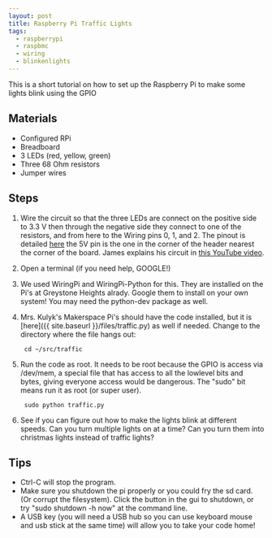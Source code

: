 ```yaml
---
layout: post
title: Raspberry Pi Traffic Lights
tags:
  - raspberrypi
  - raspbmc
  - wiring
  - blinkenlights
---
```

This is a short tutorial on how to set up the Raspberry Pi to make some lights blink using the GPIO

## Materials ##
* Configured RPi 
* Breadboard
* 3 LEDs (red, yellow, green)
* Three 68 Ohm resistors
* Jumper wires

## Steps ##

1. Wire the circuit so that the three LEDs are connect on the positive side to 3.3 V then through the negative side they connect to one of the resistors, and from here to the Wiring pins 0, 1, and 2.  The pinout is detailed [here](https://projects.drogon.net/raspberry-pi/wiringpi/pins/) the 5V pin is the one in the corner of the header nearest the corner of the board.
James explains his circuit in [this YouTube video](http://www.youtube.com/watch?v=xcSML0CZ1L0&feature=share&list=UUFg-ZpDBtVhNa_DZg3_ElIg).

2. Open a terminal (if you need help, GOOGLE!)

3. We used WiringPi and WiringPi-Python for this.  They are installed on the Pi's at Greystone Heights alrady.  Google them to install on your own system!  You may need the python-dev package as well.

3. Mrs. Kulyk's Makerspace Pi's should have the code installed, but it is [here]({{ site.baseurl }}/files/traffic.py) as well if needed.  Change to the directory where the file hangs out:

        cd ~/src/traffic

4. Run the code as root.  It needs to be root because the GPIO is access via /dev/mem, a special file that has access to all the lowlevel bits and bytes, giving everyone access would be dangerous.  The "sudo" bit means run it as root (or super user).

        sudo python traffic.py

5.  See if you can figure out how to make the lights blink at different speeds.  Can you turn multiple lights on at a time?  Can you turn them into christmas lights instead of traffic lights?



## Tips ##

* Ctrl-C will stop the program.
* Make sure you shutdown the pi properly or you could fry the sd card. (Or corrupt the filesystem). Click the button in the gui to shutdown, or try "sudo shutdown -h now" at the command line.
* A USB key (you will need a USB hub so you can use keyboard mouse and usb stick at the same time) will allow you to take your code home!


